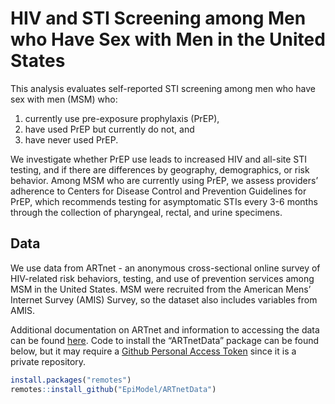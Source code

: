 # HIV and STI Screening among Men who Have Sex with Men in the United States

This analysis evaluates self-reported STI screening among men who have sex with men (MSM) who:

1.  currently use pre-exposure prophylaxis (PrEP),
2.  have used PrEP but currently do not, and
3.  have never used PrEP.

We investigate whether PrEP use leads to increased HIV and all-site STI testing, and if there are differences by geography, demographics, or risk behavior. Among MSM who are currently using PrEP, we assess providers’ adherence to Centers for Disease Control and Prevention Guidelines for PrEP, which recommends testing for asymptomatic STIs every 3-6 months through the collection of pharyngeal, rectal, and urine specimens.

## Data

We use data from ARTnet - an anonymous cross-sectional online survey of HIV-related risk behaviors, testing, and use of prevention services among MSM in the United States. MSM were recruited from the American Mens’ Internet Survey (AMIS) Survey, so the dataset also includes variables from AMIS.

Additional documentation on ARTnet and information to accessing the data can be found [here](https://github.com/EpiModel/ARTnetData). Code to install the “ARTnetData” package can be found below, but it may require a [Github Personal Access Token](https://help.github.com/en/articles/creating-a-personal-access-token-for-the-command-line) since it is a private repository.

```r
install.packages("remotes")
remotes::install_github("EpiModel/ARTnetData")
```
